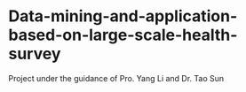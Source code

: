 # Data-mining-and-application-based-on-large-scale-health-survey
Project under the guidance of Pro. Yang Li and Dr. Tao Sun
